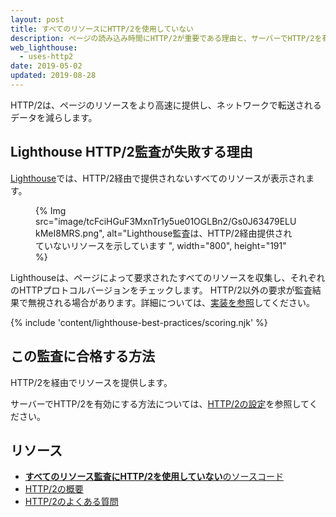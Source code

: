 ```yaml
---
layout: post
title: すべてのリソースにHTTP/2を使用していない
description: ページの読み込み時間にHTTP/2が重要である理由と、サーバーでHTTP/2を有効にする方法。
web_lighthouse:
  - uses-http2
date: 2019-05-02
updated: 2019-08-28
---
```


HTTP/2は、ページのリソースをより高速に提供し、ネットワークで転送されるデータを減らします。

## Lighthouse HTTP/2監査が失敗する理由

[Lighthouse](https://developer.chrome.com/docs/lighthouse/overview/)では、HTTP/2経由で提供されないすべてのリソースが表示されます。

<figure>{% Img src="image/tcFciHGuF3MxnTr1y5ue01OGLBn2/Gs0J63479ELUkMeI8MRS.png", alt="Lighthouse監査は、HTTP/2経由提供されていないリソースを示しています ", width="800", height="191" %}</figure>

Lighthouseは、ページによって要求されたすべてのリソースを収集し、それぞれのHTTPプロトコルバージョンをチェックします。 HTTP/2以外の要求が監査結果で無視される場合があります。詳細については、[実装を参照](https://github.com/GoogleChrome/lighthouse/blob/9fad007174f240982546887a7e97f452e0eeb1d1/lighthouse-core/audits/dobetterweb/uses-http2.js#L138)してください。

{% include 'content/lighthouse-best-practices/scoring.njk' %}

## この監査に合格する方法

HTTP/2を経由でリソースを提供します。

サーバーでHTTP/2を有効にする方法については、[HTTP/2の設定](https://dassur.ma/things/h2setup/)を参照してください。

## リソース

- [**すべてのリソース監査にHTTP/2を使用していない**のソースコード](https://github.com/GoogleChrome/lighthouse/blob/master/lighthouse-core/audits/dobetterweb/uses-http2.js)
- [HTTP/2の概要](/performance-http2/)
- [HTTP/2のよくある質問](https://http2.github.io/faq/)

